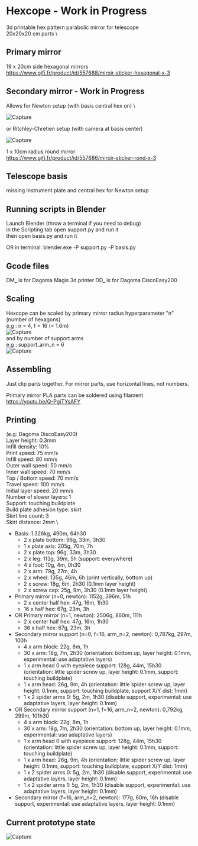 # Hexcope - **Work in Progress**

3d printable hex pattern parabolic mirror for telescope \
20x20x20 cm parts \

## Primary mirror
19 x 20cm side hexagonal mirrors \
https://www.gifi.fr/product/id/557688/miroir-sticker-hexagonal-x-3

## Secondary mirror - **Work in Progress**
Allows for Newton setup (with basis central hex on) \

![Capture](https://github.com/Dethcount/hexcope/blob/main/img/snapshot_newton.png?raw=true)

or Ritchley-Chretien setup (with camera at basis center)

![Capture](https://github.com/Dethcount/hexcope/blob/main/img/snapshot.png?raw=true)

1 x 10cm radius round mirror \
https://www.gifi.fr/product/id/557686/miroir-sticker-rond-x-3

## Telescope basis
missing instrument plate and central hex for Newton setup

## Running scripts in Blender
Launch Blender (throw a terminal if you need to debug) \
in the Scripting tab open support.py and run it \
then open basis.py and run it

OR
in terminal:
blender.exe -P support.py -P basis.py

## Gcode files
DM_ is for Dagoma Magis 3d printer
DD_ is for Dagoma DiscoEasy200

## Scaling
Hexcope can be scaled by primary mirror radius hyperparameter "n" (number of hexagons) \
e.g : n = 4, f = 16 (= 1.6m) \
![Capture](https://github.com/Dethcount/hexcope/blob/main/img/snapshot_scaling.png?raw=true)
\
and by number of support arms \
e.g : support_arm_n = 6 \
![Capture](https://github.com/Dethcount/hexcope/blob/main/img/snapshot_scaling_arms.png?raw=true)

## Assembling
Just clip parts together. For mirror parts, use horizontal lines, not numbers.

Primary mirror PLA parts can be soldered using filament \
https://youtu.be/Q-PgjTYsAFY

## Printing
(e.g: Dagoma DiscoEasy200) \
Layer height: 0.3mm \
Infill density: 10% \
Print speed: 75 mm/s \
Infill speed: 80 mm/s \
Outer wall speed: 50 mm/s \
Inner wall speed: 70 mm/s \
Top / Bottom speed: 70 mm/s \
Travel speed: 100 mm/s \
Initial layer speed: 20 mm/s \
Number of slower layers: 1 \
Support: touching buildplate \
Build plate adhesion type: skirt \
Skirt line count: 3 \
Skirt distance: 2mm \

- Basis: 1.326kg, 490m, 64h30
    - 2 x plate bottom: 96g, 33m, 3h30
    - 1 x plate axis: 205g, 70m, 7h
    - 2 x plate top: 96g, 33m, 3h30
    - 2 x leg: 113g, 39m, 5h  (support: everywhere)
    - 4 x foot: 10g, 4m, 0h30
    - 2 x arm: 79g, 27m, 4h
    - 2 x wheel: 135g, 46m, 6h (print vertically, bottom up)
    - 2 x screw: 18g, 6m, 2h30 (0.1mm layer height)
    - 2 x screw cap: 25g, 9m, 3h30  (0.1mm layer height)
- Primary mirror (n=0, newton): 1152g, 396m, 51h
    - 2 x center half hex: 47g, 16m, 1h30
    - 16 x half hex: 67g, 23m, 3h
- OR Primary mirror (n=1, newton): 2506g, 860m, 111h
    - 2 x center half hex: 47g, 16m, 1h30
    - 36 x half hex: 67g, 23m, 3h
- Secondary mirror support (n=0, f=16, arm_n=2, newton): 0,787kg, 297m, 100h
    - 4 x arm block: 22g, 8m, 1h
    - 30 x arm: 18g, 7m, 2h30 (orientation: bottom up, layer height: 0.1mm, experimental: use adaptative layers)
    - 1 x arm head 0 with eyepiece support: 128g, 44m, 15h30 (orientation: little spider screw up, layer height: 0.1mm, support: touching buildplate)
    - 1 x arm head: 26g, 9m, 4h (orientation: little spider screw up, layer height: 0.1mm, support: touching buildplate, support X/Y dist: 1mm)
    - 1 x 2 spider arms 0: 5g, 2m, 1h30 (disable support, experimental: use adaptative layers, layer height: 0.1mm)
- OR Secondary mirror support (n=1, f=16, arm_n=2, newton): 0,792kg, 299m, 101h30
    - 4 x arm block: 22g, 8m, 1h
    - 30 x arm: 18g, 7m, 2h30 (orientation: bottom up, layer height: 0.1mm, experimental: use adaptative layers)
    - 1 x arm head 0 with eyepiece support: 128g, 44m, 15h30 (orientation: little spider screw up, layer height: 0.1mm, support: touching buildplate)
    - 1 x arm head: 26g, 9m, 4h (orientation: little spider screw up, layer height: 0.1mm, support: touching buildplate, support X/Y dist: 1mm)
    - 1 x 2 spider arms 0: 5g, 2m, 1h30 (disable support, experimental: use adaptative layers, layer height: 0.1mm)
    - 1 x 2 spider arms 1: 5g, 2m, 1h30 (disable support, experimental: use adaptative layers, layer height: 0.1mm)
- Secondary mirror (f=16, arm_n=2, newton): 177g, 60m, 16h (disable support, experimental: use adaptative layers, layer height: 0.1mm)

## Current prototype state
![Capture](https://github.com/Dethcount/hexcope/blob/main/img/current_prototype_state.jpg?raw=true)
